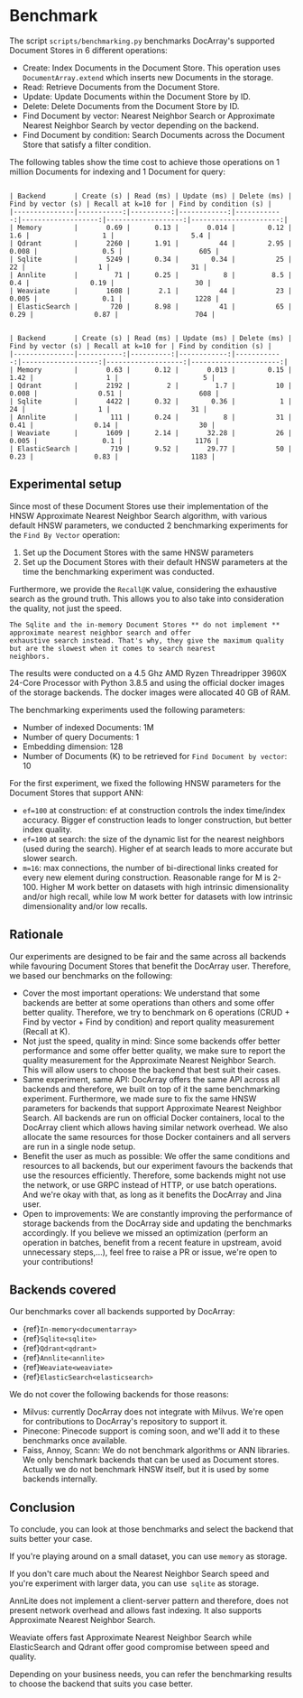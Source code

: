 # Benchmark

The script `scripts/benchmarking.py` benchmarks DocArray's supported Document Stores in 6 different operations:
* Create: Index Documents in the Document Store. This operation uses `DocumentArray.extend` which inserts new Documents in the storage.
* Read: Retrieve Documents from the Document Store. 
* Update: Update Documents within the Document Store by ID.
* Delete: Delete Documents from the Document Store by ID.
* Find Document by vector: Nearest Neighbor Search or Approximate Nearest Neighbor Search by vector depending on the backend.
* Find Document by condition: Search Documents across the Document Store that satisfy a filter condition.

The following tables show the time cost to achieve those operations on 1 million Documents for indexing and 1 Document for query:

````{tab} Same HNSW parameters

| Backend       | Create (s) | Read (ms) | Update (ms) | Delete (ms) | Find by vector (s) | Recall at k=10 for | Find by condition (s) |
|---------------|-----------:|----------:|------------:|------------:|-------------------:|-------------------:|----------------------:|
| Memory        |       0.69 |      0.13 |       0.014 |        0.12 |                1.6 |                  1 |                   5.4 |
| Qdrant        |       2260 |      1.91 |          44 |        2.95 |              0.008 |                0.5 |                   605 |
| Sqlite        |       5249 |      0.34 |        0.34 |          25 |                 22 |                  1 |                    31 |
| Annlite       |         71 |      0.25 |           8 |         8.5 |                0.4 |               0.19 |                    30 |
| Weaviate      |       1608 |       2.1 |          44 |          23 |              0.005 |                0.1 |                  1228 |
| ElasticSearch |        720 |      8.98 |          41 |          65 |               0.29 |               0.87 |                   704 |

````

````{tab} Default HNSW parameters

| Backend       | Create (s) | Read (ms) | Update (ms) | Delete (ms) | Find by vector (s) | Recall at k=10 for | Find by condition (s) |
|---------------|-----------:|----------:|------------:|------------:|-------------------:|-------------------:|----------------------:|
| Memory        |       0.63 |      0.12 |       0.013 |        0.15 |               1.42 |                  1 |                     5 |
| Qdrant        |       2192 |         2 |         1.7 |          10 |              0.008 |               0.51 |                   608 |
| Sqlite        |       4422 |      0.32 |        0.36 |           1 |                 24 |                  1 |                    31 |
| Annlite       |        111 |      0.24 |           8 |          31 |               0.41 |               0.14 |                    30 |
| Weaviate      |       1609 |      2.14 |       32.28 |          26 |              0.005 |                0.1 |                  1176 |
| ElasticSearch |        719 |      9.52 |       29.77 |          50 |               0.23 |               0.83 |                  1183 |

````

## Experimental setup

Since most of these Document Stores use their implementation of the HNSW Approximate Nearest Neighbor Search algorithm, 
with various default HNSW parameters, we conducted 2 benchmarking experiments for the `Find By Vector` operation:
1. Set up the Document Stores with the same HNSW parameters 
2. Set up the Document Stores with their default HNSW parameters at the time the benchmarking experiment was conducted.

Furthermore, we provide the `Recall@K` value, considering the exhaustive search as the ground truth. This allows 
you to also take into consideration the quality, not just the speed.

```{important}
The Sqlite and the in-memory Document Stores ** do not implement ** approximate nearest neighbor search and offer 
exhaustive search instead. That's why, they give the maximum quality but are the slowest when it comes to search nearest 
neighbors.
```

The results were conducted on a 4.5 Ghz AMD Ryzen Threadripper 3960X 24-Core Processor with Python 3.8.5 and using the official docker 
images of the storage backends. The docker images were allocated 40 GB of RAM.

The benchmarking experiments used the following parameters:
* Number of indexed Documents: 1M
* Number of query Documents: 1
* Embedding dimension: 128
* Number of Documents (K) to be retrieved for `Find Document by vector`: 10

For the first experiment, we fixed the following HNSW parameters for the Document Stores that support ANN:
* `ef=100` at construction: ef at construction controls the index time/index accuracy. Bigger ef construction leads to longer construction, but better index quality.
* `ef=100` at search: the size of the dynamic list for the nearest neighbors (used during the search). Higher ef at search leads to more accurate but slower search.
* `m=16`: max connections, the number of bi-directional links created for every new element during construction. Reasonable range for M is 2-100. Higher M work better on datasets with high intrinsic dimensionality and/or high recall, while low M work better for datasets with low intrinsic dimensionality and/or low recalls.

## Rationale
Our experiments are designed to be fair and the same across all backends while favouring Document Stores that benefit 
the DocArray user. Therefore, we based our benchmarks on the following:

* Cover the most important operations: We understand that some backends are better at some operations than others and 
some offer better quality. Therefore, we try to benchmark on 6 operations (CRUD + Find by vector + Find by condition)
and report quality measurement (Recall at K).
* Not just the speed, quality in mind: Since some backends offer better performance and some offer better quality, 
we make sure to report the quality measurement for the Approximate Nearest Neighbor Search. This will allow users to 
choose the backend that best suit their cases.
* Same experiment, same API: DocArray offers the same API across all backends and therefore, we built on top of it the 
same benchmarking experiment. Furthermore, we made sure to fix the same HNSW parameters for backends that support 
Approximate Nearest Neighbor Search. All backends are run on official Docker containers, local to the DocArray client 
which allows having similar network overhead. We also allocate the same resources for those Docker containers and all 
servers are run in a single node setup.
* Benefit the user as much as possible: We offer the same conditions and resources to all backends, but our experiment 
favours the backends that use the resources efficiently. Therefore, some backends might not use the network, or use 
GRPC instead of HTTP, or use batch operations. And we're okay with that, as long as it benefits the DocArray and Jina 
user.
* Open to improvements: We are constantly improving the performance of storage backends from the DocArray side and 
updating the benchmarks accordingly. If you believe we missed an optimization (perform an operation in batches, benefit 
from a recent feature in upstream, avoid unnecessary steps,...), feel free to raise a PR or issue, we're open to 
your contributions!

## Backends covered
Our benchmarks cover all backends supported by DocArray:
* {ref}`In-memory<documentarray>`
* {ref}`Sqlite<sqlite>`
* {ref}`Qdrant<qdrant>`
* {ref}`Annlite<annlite>`
* {ref}`Weaviate<weaviate>`
* {ref}`ElasticSearch<elasticsearch>`

We do not cover the following backends for those reasons:
* Milvus: currently DocArray does not integrate with Milvus. We're open for contributions to DocArray's repository to 
support it.
* Pinecone: Pinecode support is coming soon, and we'll add it to these benchmarks once available.
* Faiss, Annoy, Scann: We do not benchmark algorithms or ANN libraries. We only benchmark backends that can be used as 
Document stores. Actually we do not benchmark HNSW itself, but it is used by some backends internally.


## Conclusion
To conclude, you can look at those benchmarks and select the backend that suits better your case.

If you're playing around on a small dataset, you can use `memory` as storage.

If you don't care much about the Nearest Neighbor Search speed and you're experiment with larger data, you can use`
sqlite` as storage.

AnnLite does not implement a client-server pattern and therefore, does not present network overhead and allows fast 
indexing. It also supports Approximate Nearest Neighbor Search.

Weaviate offers fast Approximate Nearest Neighbor Search while ElasticSearch and Qdrant offer good compromise between 
speed and quality.

Depending on your business needs, you can refer the benchmarking results to choose the backend that suits you case 
better.

